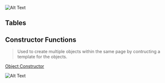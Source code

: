 ![Alt Text](https://www.simplilearn.com/ice9/free_resources_article_thumb/X_Reasons_to_learn_Javascript.jpg)


## Tables


## Constructor Functions

> Used to create multiple objects within the same page by contructing a template for the objects.

<a href="images.">Object Constructor</a>


![Alt Text](https://storage.needpix.com/rsynced_images/html-1695519_1280.png)




